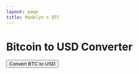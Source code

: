 ```yaml
---
layout: page
title: Madelyn's BTC
---
```


# Bitcoin to USD Converter

<button id="convert-btn">Convert BTC to USD</button>
<p id="conversion-result"></p>

<script>
document.getElementById('convert-btn').addEventListener('click', function() {
    fetch('https://api.coingecko.com/api/v3/simple/price?ids=bitcoin&vs_currencies=usd')
        .then(response => response.json())
        .then(data => {
            const btcPrice = data.bitcoin.usd;
            const amountBtc = 0.00231961;
            const usdValue = btcPrice * amountBtc;
            document.getElementById('conversion-result').textContent = `The value of 0.00231961 BTC is approximately $${usdValue.toFixed(2)} USD`;
        })
        .catch(error => {
            console.error('Error fetching BTC data:', error);
            document.getElementById('conversion-result').textContent = 'Error fetching data';
        });
});
</script>
